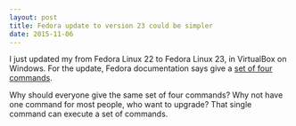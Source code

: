 ```yaml
---
layout: post
title: Fedora update to version 23 could be simpler
date: 2015-11-06
---
```

I just updated my from Fedora Linux 22 to Fedora Linux 23, in VirtualBox on Windows. For the update, Fedora documentation says give a [set of four commands](https://fedoramagazine.org/upgrading-from-fedora-22-to-fedora-23/).

Why should everyone give the same set of four commands? Why not have one command for most people, who want to upgrade? That single command can execute a set of commands.
